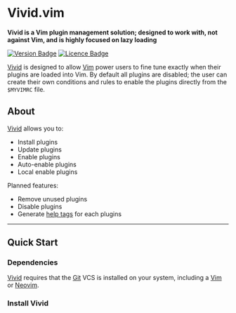 # Vivid.vim

**Vivid is a Vim plugin management solution; designed to work with, not against Vim, and is highly focused on lazy loading**

<!-- Badges made using https://shields.io/ -->
[![Version Badge](https://img.shields.io/badge/Version-v1.0.0-brightgreen.svg)](https://github.com/axvr/Vivid.vim/releases)
[![Licence Badge](https://img.shields.io/badge/Licence-MIT-blue.svg)](https://github.com/axvr/Vivid.vim/blob/master/LICENCE)


[Vivid] is designed to allow [Vim] power users to fine tune exactly when their plugins are loaded into Vim. By default all plugins are disabled; the user can create their own conditions and rules to enable the plugins directly from the ```$MYVIMRC``` file.


## About

[Vivid] allows you to:

* Install plugins
* Update plugins
* Enable plugins
* Auto-enable plugins
* Local enable plugins

Planned features:

* Remove unused plugins
* Disable plugins
* Generate [help tags] for each plugins


<!-- Image goes here -->


---


## Quick Start

### Dependencies

[Vivid] requires that the [Git] VCS is installed on your system, including a [Vim] or [Neovim].

### Install Vivid




[Vivid]:https://github.com/axvr/Vivid.vim
[Git]:http://git-scm.com
[Vim]:http://www.vim.org
[Neovim]:https://neovim.io
[runtime path]:http://vimdoc.sourceforge.net/htmldoc/options.html#%27runtimepath%27
[help tags]:http://vimdoc.sourceforge.net/htmldoc/helphelp.html#:helptags


